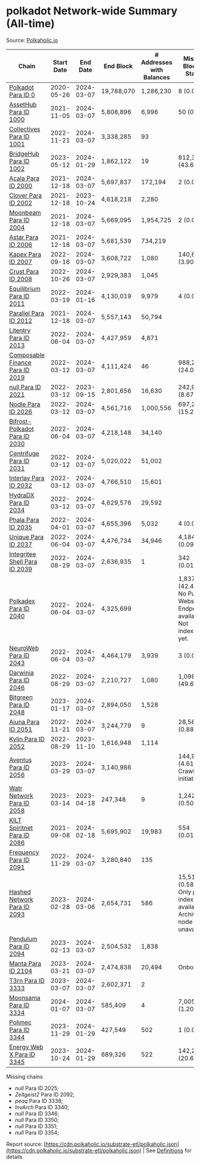 # polkadot Network-wide Summary (All-time)

Source: [Polkaholic.io](https://polkaholic.io)


| Chain            | Start Date | End Date | End Block | # Addresses with Balances | Missing Blocks / Status |
| ---------------- | ---------- | ---------| --------- | ------------------------- | ----------------------- |
| [Polkadot Para ID 0](/polkadot/0-polkadot) | 2020-05-26 | 2024-03-07 | 19,788,070 |  1,286,230 | 8 (0.00%)  |
| [AssetHub Para ID 1000](/polkadot/1000-assethub) | 2021-11-05 | 2024-03-07 | 5,808,896 |  6,996 | 50 (0.00%)  |
| [Collectives Para ID 1001](/polkadot/1001-collectives) | 2022-11-21 | 2024-03-07 | 3,338,285 |  93 |    |
| [BridgeHub Para ID 1002](/polkadot/1002-bridgehub) | 2023-05-12 | 2024-01-29 | 1,862,122 |  19 | 812,302 (43.62%)  |
| [Acala Para ID 2000](/polkadot/2000-acala) | 2021-12-18 | 2024-03-07 | 5,697,837 |  172,194 | 2 (0.00%)  |
| [Clover Para ID 2002](/polkadot/2002-clover) | 2021-12-18 | 2023-10-24 | 4,618,218 |  2,280 |    |
| [Moonbeam Para ID 2004](/polkadot/2004-moonbeam) | 2021-12-18 | 2024-03-07 | 5,669,095 |  1,954,725 | 2 (0.00%)  |
| [Astar Para ID 2006](/polkadot/2006-astar) | 2021-12-18 | 2024-03-07 | 5,681,539 |  734,219 |    |
| [Kapex Para ID 2007](/polkadot/2007-kapex) | 2022-09-16 | 2024-03-07 | 3,608,722 |  1,080 | 140,668 (3.90%)  |
| [Crust Para ID 2008](/polkadot/2008-crust) | 2022-10-26 | 2024-03-07 | 2,929,383 |  1,045 |    |
| [Equilibrium Para ID 2011](/polkadot/2011-equilibrium) | 2022-03-19 | 2024-01-16 | 4,130,019 |  9,979 | 4 (0.00%)  |
| [Parallel Para ID 2012](/polkadot/2012-parallel) | 2021-12-18 | 2024-03-07 | 5,557,143 |  50,794 |    |
| [Litentry Para ID 2013](/polkadot/2013-litentry) | 2022-06-04 | 2024-03-07 | 4,427,959 |  4,871 |    |
| [Composable Finance Para ID 2019](/polkadot/2019-composable) | 2022-03-12 | 2024-03-07 | 4,111,424 |  46 | 988,228 (24.04%)  |
| [null Para ID 2021](/polkadot/2021-efinity) | 2022-03-12 | 2023-09-15 | 2,801,656 |  16,630 | 242,949 (8.67%)  |
| [Nodle Para ID 2026](/polkadot/2026-nodle) | 2022-03-12 | 2024-03-07 | 4,561,716 |  1,000,556 | 697,249 (15.28%)  |
| [Bifrost-Polkadot Para ID 2030](/polkadot/2030-bifrost) | 2022-06-04 | 2024-03-07 | 4,218,148 |  34,140 |    |
| [Centrifuge Para ID 2031](/polkadot/2031-centrifuge) | 2022-03-12 | 2024-03-07 | 5,020,022 |  51,002 |    |
| [Interlay Para ID 2032](/polkadot/2032-interlay) | 2022-03-12 | 2024-03-07 | 4,766,510 |  15,601 |    |
| [HydraDX Para ID 2034](/polkadot/2034-hydradx) | 2022-03-12 | 2024-03-07 | 4,629,576 |  29,592 |    |
| [Phala Para ID 2035](/polkadot/2035-phala) | 2022-04-01 | 2024-03-07 | 4,655,396 |  5,032 | 4 (0.00%)  |
| [Unique Para ID 2037](/polkadot/2037-unique) | 2022-06-04 | 2024-03-07 | 4,476,734 |  34,946 | 4,184 (0.09%)  |
| [Integritee Shell Para ID 2039](/polkadot/2039-integritee) | 2022-08-29 | 2024-03-07 | 2,636,935 |  1 | 342 (0.01%)  |
| [Polkadex Para ID 2040](/polkadot/2040-polkadex) | 2022-06-04 | 2024-03-07 | 4,325,699 |   | 1,837,152 (42.47%) No Public Websocket Endpoint available: Not indexing yet. |
| [NeuroWeb Para ID 2043](/polkadot/2043-neuroweb) | 2022-06-04 | 2024-03-07 | 4,464,179 |  3,939 | 3 (0.00%)  |
| [Darwinia Para ID 2046](/polkadot/2046-darwinia) | 2022-08-29 | 2024-03-07 | 2,210,727 |  1,080 | 1,098,047 (49.67%)  |
| [Bitgreen Para ID 2048](/polkadot/2048-bitgreen) | 2023-01-17 | 2024-03-07 | 2,894,050 |  1,528 |    |
| [Ajuna Para ID 2051](/polkadot/2051-ajuna) | 2022-11-21 | 2024-03-07 | 3,244,779 |  9 | 28,565 (0.88%)  |
| [Kylin Para ID 2052](/polkadot/2052-kylin) | 2022-08-29 | 2023-11-10 | 1,616,948 |  1,114 |    |
| [Aventus Para ID 2056](/polkadot/2056-aventus) | 2023-03-29 | 2024-03-07 | 3,140,986 |   | 144,921 (4.61%) Crawling initiated |
| [Watr Network Para ID 2058](/polkadot/2058-watr) | 2023-03-14 | 2023-04-18 | 247,348 |  9 | 1,242 (0.50%)  |
| [KILT Spiritnet Para ID 2086](/polkadot/2086-kilt) | 2021-09-08 | 2024-02-18 | 5,695,902 |  19,983 | 554 (0.01%)  |
| [Frequency Para ID 2091](/polkadot/2091-frequency) | 2022-11-29 | 2024-03-07 | 3,280,840 |  135 |    |
| [Hashed Network Para ID 2093](/polkadot/2093-hashed) | 2023-02-28 | 2024-03-06 | 2,654,731 |  586 | 15,510 (0.58%) Only partial index available: Archive node unavailable |
| [Pendulum Para ID 2094](/polkadot/2094-pendulum) | 2023-02-13 | 2024-03-07 | 2,504,532 |  1,838 |    |
| [Manta Para ID 2104](/polkadot/2104-manta) | 2023-03-21 | 2024-03-07 | 2,474,838 |  20,494 |   Onboarding |
| [T3rn Para ID 3333](/polkadot/3333-t3rn) | 2023-03-07 | 2024-03-07 | 2,602,371 |  2 |    |
| [Moonsama Para ID 3334](/polkadot/3334-moonsama) | 2024-01-07 | 2024-03-07 | 585,409 |  4 | 7,005 (1.20%)  |
| [Polimec Para ID 3344](/polkadot/3344-polimec) | 2023-11-29 | 2024-01-29 | 427,549 |  502 | 1 (0.00%)  |
| [Energy Web X Para ID 3345](/polkadot/3345-energywebx) | 2023-10-24 | 2024-01-29 | 689,326 |  522 | 142,272 (20.64%)  |

Missing chains


* *null* Para ID 2025; 
* *Zeitgeist2* Para ID 2092; 
* *peaq* Para ID 3338; 
* *InvArch* Para ID 3340; 
* *null* Para ID 3346; 
* *null* Para ID 3350; 
* *null* Para ID 3351; 
* *null* Para ID 3354; 

Report source: [https://cdn.polkaholic.io/substrate-etl/polkaholic.json](https://cdn.polkaholic.io/substrate-etl/polkaholic.json) | See [Definitions](/DEFINITIONS.md) for details
